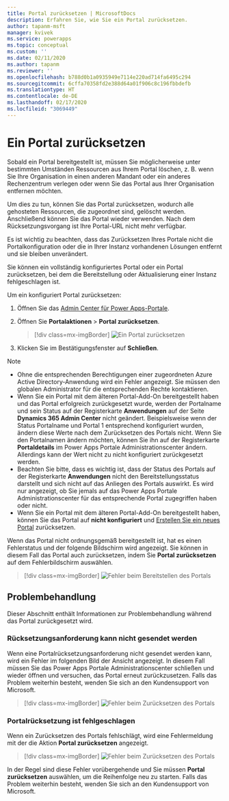 ```yaml
---
title: Portal zurücksetzen | MicrosoftDocs
description: Erfahren Sie, wie Sie ein Portal zurücksetzen.
author: tapanm-msft
manager: kvivek
ms.service: powerapps
ms.topic: conceptual
ms.custom: ''
ms.date: 02/11/2020
ms.author: tapanm
ms.reviewer: ''
ms.openlocfilehash: b788d0b1a0935949e7114e220ad714fa6495c294
ms.sourcegitcommit: 6cffa70358fd2e388d64a01f906c8c196fbbdefb
ms.translationtype: HT
ms.contentlocale: de-DE
ms.lasthandoff: 02/17/2020
ms.locfileid: "3069449"
---
```

# <a name="reset-a-portal"></a>Ein Portal zurücksetzen

Sobald ein Portal bereitgestellt ist, müssen Sie möglicherweise unter bestimmten Umständen Ressourcen aus Ihrem Portal löschen, z. B. wenn Sie Ihre Organisation in einen anderen Mandant oder ein anderes Rechenzentrum verlegen oder wenn Sie das Portal aus Ihrer Organisation entfernen möchten.

Um dies zu tun, können Sie das Portal zurücksetzen, wodurch alle gehosteten Ressourcen, die zugeordnet sind, gelöscht werden. Anschließend können Sie das Portal wieder verwenden. Nach dem Rücksetzungsvorgang ist Ihre Portal-URL nicht mehr verfügbar.

Es ist wichtig zu beachten, dass das Zurücksetzen Ihres Portale nicht die Portalkonfiguration oder die in Ihrer Instanz vorhandenen Lösungen entfernt und sie bleiben unverändert.

Sie können ein vollständig konfiguriertes Portal oder ein Portal zurücksetzen, bei dem die Bereitstellung oder Aktualisierung einer Instanz fehlgeschlagen ist.

Um ein konfiguriert Portal zurücksetzen:

1.  Öffnen Sie das [Admin Center für Power Apps-Portale](admin-overview.md).

2.  Öffnen Sie **Portalaktionen** > **Portal zurücksetzen**.

    > [!div class=mx-imgBorder]
    > ![Ein Portal zurücksetzen](../media/reset-portal.png "Ein Portal zurücksetzen")

3.  Klicken Sie im Bestätigungsfenster auf **Schließen**.

> [!NOTE]
> - Ohne die entsprechenden Berechtigungen einer zugeordneten Azure Active Directory-Anwendung wird ein Fehler angezeigt. Sie müssen den globalen Administrator für die entsprechenden Rechte kontaktieren.
> - Wenn Sie ein Portal mit dem älteren Portal-Add-On bereitgestellt haben und das Portal erfolgreich zurückgesetzt wurde, werden der Portalname und sein Status auf der Registerkarte **Anwendungen** auf der Seite **Dynamics 365 Admin Center** nicht geändert. Beispielsweise wenn der Status Portalname und Portal 1 entsprechend konfiguriert wurden, ändern diese Werte nach dem Zurücksetzen des Portals nicht. Wenn Sie den Portalnamen ändern möchten, können Sie ihn auf der Registerkarte **Portaldetails** im Power Apps Portale Administrationscenter ändern. Allerdings kann der Wert nicht zu nicht konfiguriert zurückgesetzt werden.
> - Beachten Sie bitte, dass es wichtig ist, dass der Status des Portals auf der Registerkarte **Anwendungen** nicht den Bereitstellungsstatus darstellt und sich nicht auf das Anliegen des Portals auswirkt. Es wird nur angezeigt, ob Sie jemals auf das Power Apps Portale Administrationscenter für das entsprechende Portal zugegriffen haben oder nicht.
> - Wenn Sie ein Portal mit dem älteren Portal-Add-On bereitgestellt haben, können Sie das Portal auf **nicht konfiguriert** und [Erstellen Sie ein neues Portal](../provision-portal-add-on.md) zurücksetzen.
 
Wenn das Portal nicht ordnungsgemäß bereitgestellt ist, hat es einen Fehlerstatus und der folgende Bildschirm wird angezeigt. Sie können in diesem Fall das Portal auch zurücksetzen, indem Sie **Portal zurücksetzen** auf dem Fehlerbildschirm auswählen.

> [!div class=mx-imgBorder]
> ![Fehler beim Bereitstellen des Portals](../media/provision-portal-error.png "Fehler bei der Bereitstellung eines Portale")

## <a name="troubleshooting"></a>Problembehandlung

Dieser Abschnitt enthält Informationen zur Problembehandlung während das Portal zurückgesetzt wird.

### <a name="reset-request-could-not-be-submitted"></a>Rücksetzungsanforderung kann nicht gesendet werden

Wenn eine Portalrücksetzungsanforderung nicht gesendet werden kann, wird ein Fehler im folgenden Bild der Ansicht angezeigt. In diesem Fall müssen Sie das Power Apps Portale Administrationscenter schließen und wieder öffnen und versuchen, das Portal erneut zurückzusetzen. Falls das Problem weiterhin besteht, wenden Sie sich an den Kundensupport von Microsoft.

> [!div class=mx-imgBorder]
> ![Fehler beim Zurücksetzen des Portals](../media/reset-portal-request-error.png "Fehler beim Zurücksetzen eines Portale")

### <a name="reset-portal-job-fails"></a>Portalrücksetzung ist fehlgeschlagen

Wenn ein Zurücksetzen des Portals fehlschlägt, wird eine Fehlermeldung mit der die Aktion **Portal zurücksetzen** angezeigt.

> [!div class=mx-imgBorder]
> ![Fehler beim Zurücksetzen des Portals](../media/reset-portal-error.png "Fehler beim Zurücksetzen eines Portale")

In der Regel sind diese Fehler vorübergehende und Sie müssen **Portal zurücksetzen** auswählen, um die Reihenfolge neu zu starten. Falls das Problem weiterhin besteht, wenden Sie sich an den Kundensupport von Microsoft.

